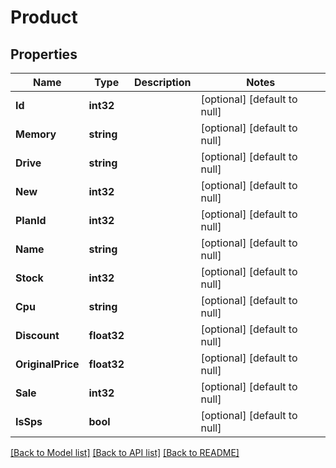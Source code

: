 # Product

## Properties
Name | Type | Description | Notes
------------ | ------------- | ------------- | -------------
**Id** | **int32** |  | [optional] [default to null]
**Memory** | **string** |  | [optional] [default to null]
**Drive** | **string** |  | [optional] [default to null]
**New** | **int32** |  | [optional] [default to null]
**PlanId** | **int32** |  | [optional] [default to null]
**Name** | **string** |  | [optional] [default to null]
**Stock** | **int32** |  | [optional] [default to null]
**Cpu** | **string** |  | [optional] [default to null]
**Discount** | **float32** |  | [optional] [default to null]
**OriginalPrice** | **float32** |  | [optional] [default to null]
**Sale** | **int32** |  | [optional] [default to null]
**IsSps** | **bool** |  | [optional] [default to null]

[[Back to Model list]](../README.md#documentation-for-models) [[Back to API list]](../README.md#documentation-for-api-endpoints) [[Back to README]](../README.md)


